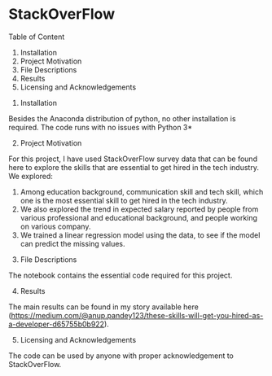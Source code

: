 # StackOverFlow

Table of Content 

1. Installation
2. Project Motivation
3. File Descriptions
4. Results
5. Licensing and Acknowledgements

1) Installation

Besides the Anaconda distribution of python, no other installation is required. The code runs with no issues with Python 3*

2) Project Motivation

For this project, I have used StackOverFlow survey data that can be found here to explore the skills that are essential to get hired in the tech industry. 
We explored:
1. Among education background, communication skill and tech skill, which one is the most essential skill to get hired in the tech industry.
2. We also explored the trend in expected salary reported by people from various professional and educational background, and people working on various company.
3. We trained a linear regression model using the data, to see if the model can predict the missing values.

3) File Descriptions

The notebook contains the essential code required for this project.

4) Results

The main results can be found in my story available here (https://medium.com/@anup.pandey123/these-skills-will-get-you-hired-as-a-developer-d65755b0b922).

5) Licensing and Acknowledgements

The code can be used by anyone with proper acknowledgement to StackOverFlow.
